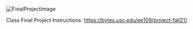 ![FinalProjectImage](https://user-images.githubusercontent.com/87283755/201471041-c2a962bc-02f4-48eb-9c1c-865180c0b419.jpg)

Class Final Project Instructions: https://bytes.usc.edu/ee109/project-fall21/
